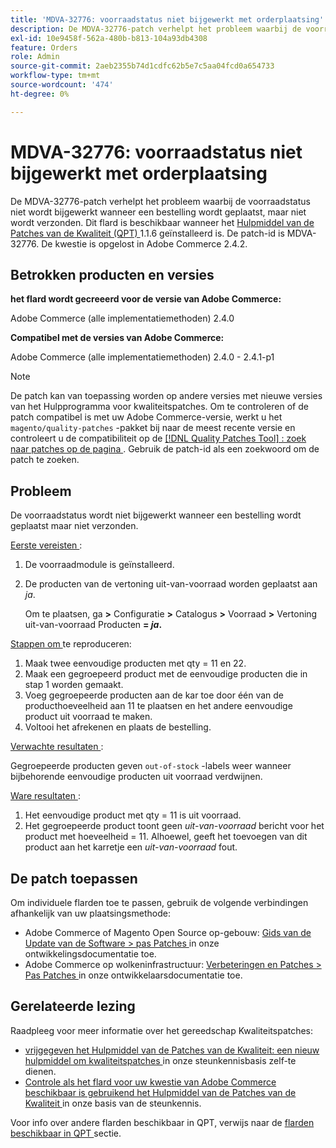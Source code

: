 ```yaml
---
title: 'MDVA-32776: voorraadstatus niet bijgewerkt met orderplaatsing'
description: De MDVA-32776-patch verhelpt het probleem waarbij de voorraadstatus niet wordt bijgewerkt wanneer een bestelling wordt geplaatst, maar niet wordt verzonden. Deze patch is beschikbaar wanneer [Quality Patches Tool (QPT)] (https://experienceleague.adobe.com/en/docs/commerce-operations/upgrade-guide/patches/overview) 1.1.6 is geïnstalleerd. De patch-id is MDVA-32776. De kwestie is opgelost in Adobe Commerce 2.4.2.
exl-id: 10e9458f-562a-480b-b813-104a93db4308
feature: Orders
role: Admin
source-git-commit: 2aeb2355b74d1cdfc62b5e7c5aa04fcd0a654733
workflow-type: tm+mt
source-wordcount: '474'
ht-degree: 0%

---
```


# MDVA-32776: voorraadstatus niet bijgewerkt met orderplaatsing

De MDVA-32776-patch verhelpt het probleem waarbij de voorraadstatus niet wordt bijgewerkt wanneer een bestelling wordt geplaatst, maar niet wordt verzonden. Dit flard is beschikbaar wanneer het [ Hulpmiddel van de Patches van de Kwaliteit (QPT) ](https://experienceleague.adobe.com/en/docs/commerce-operations/upgrade-guide/patches/overview) 1.1.6 geïnstalleerd is. De patch-id is MDVA-32776. De kwestie is opgelost in Adobe Commerce 2.4.2.

## Betrokken producten en versies

**het flard wordt gecreeerd voor de versie van Adobe Commerce:**

Adobe Commerce (alle implementatiemethoden) 2.4.0

**Compatibel met de versies van Adobe Commerce:**

Adobe Commerce (alle implementatiemethoden) 2.4.0 - 2.4.1-p1

>[!NOTE]
>
>De patch kan van toepassing worden op andere versies met nieuwe versies van het Hulpprogramma voor kwaliteitspatches. Om te controleren of de patch compatibel is met uw Adobe Commerce-versie, werkt u het `magento/quality-patches` -pakket bij naar de meest recente versie en controleert u de compatibiliteit op de [[!DNL Quality Patches Tool] : zoek naar patches op de pagina ](https://experienceleague.adobe.com/tools/commerce-quality-patches/index.html) . Gebruik de patch-id als een zoekwoord om de patch te zoeken.

## Probleem

De voorraadstatus wordt niet bijgewerkt wanneer een bestelling wordt geplaatst maar niet verzonden.

<u> Eerste vereisten </u>:

1. De voorraadmodule is geïnstalleerd.
1. De producten van de vertoning uit-van-voorraad worden geplaatst aan *ja*.

   Om te plaatsen, ga **>** Configuratie **>** Catalogus **>** Voorraad **>** Vertoning uit-van-voorraad Producten **= *ja*.**

<u> Stappen om </u> te reproduceren:

1. Maak twee eenvoudige producten met qty = 11 en 22.
1. Maak een gegroepeerd product met de eenvoudige producten die in stap 1 worden gemaakt.
1. Voeg gegroepeerde producten aan de kar toe door één van de producthoeveelheid aan 11 te plaatsen en het andere eenvoudige product uit voorraad te maken.
1. Voltooi het afrekenen en plaats de bestelling.

<u> Verwachte resultaten </u>:

Gegroepeerde producten geven `out-of-stock` -labels weer wanneer bijbehorende eenvoudige producten uit voorraad verdwijnen.

<u> Ware resultaten </u>:

1. Het eenvoudige product met qty = 11 is uit voorraad.
1. Het gegroepeerde product toont geen *uit-van-voorraad* bericht voor het product met hoeveelheid = 11. Alhoewel, geeft het toevoegen van dit product aan het karretje een *uit-van-voorraad* fout.

## De patch toepassen

Om individuele flarden toe te passen, gebruik de volgende verbindingen afhankelijk van uw plaatsingsmethode:

* Adobe Commerce of Magento Open Source op-gebouw: [ Gids van de Update van de Software > pas Patches ](https://experienceleague.adobe.com/en/docs/commerce-operations/tools/quality-patches-tool/usage) in onze ontwikkelingsdocumentatie toe.
* Adobe Commerce op wolkeninfrastructuur: [ Verbeteringen en Patches > Pas Patches ](https://experienceleague.adobe.com/en/docs/commerce-cloud-service/user-guide/develop/upgrade/apply-patches) in onze ontwikkelaarsdocumentatie toe.

## Gerelateerde lezing

Raadpleeg voor meer informatie over het gereedschap Kwaliteitspatches:

* [ vrijgegeven het Hulpmiddel van de Patches van de Kwaliteit: een nieuw hulpmiddel om kwaliteitspatches ](/help/announcements/adobe-commerce-announcements/magento-quality-patches-released-new-tool-to-self-serve-quality-patches.md) in onze steunkennisbasis zelf-te dienen.
* [ Controle als het flard voor uw kwestie van Adobe Commerce beschikbaar is gebruikend het Hulpmiddel van de Patches van de Kwaliteit ](/help/support-tools/patches-available-in-qpt-tool/check-patch-for-magento-issue-with-magento-quality-patches.md) in onze basis van de steunkennis.

Voor info over andere flarden beschikbaar in QPT, verwijs naar de [ flarden beschikbaar in QPT ](https://support.magento.com/hc/en-us/sections/360010506631-Patches-available-in-QPT-tool-) sectie.
